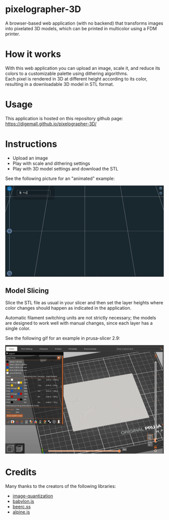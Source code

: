 # pixelographer-3D

A browser-based web application (with no backend) that transforms images into pixelated 3D models, which can be printed in multicolor using a FDM printer.

# How it works

With this web application you can upload an image, scale it, and reduce its colors to a customizable palette using dithering algorithms.  
Each pixel is rendered in 3D at different height according to its color, resulting in a downloadable 3D model in STL format.  

# Usage

This application is hosted on this repository github page: https://digemall.github.io/pixelographer-3D/

# Instructions

- Upload an image
- Play with scale and dithering settings
- Play with 3D model settings and download the STL

See the following picture for an "animated" example:

![Instructions](imgs/instructions.gif?raw=true "Instructions")

## Model Slicing

Slice the STL file as usual in your slicer and then set the layer heights where color changes should happen as indicated in the application.  

Automatic filament switching units are not strictly necessary; the models are designed to work well with manual changes, since each layer has a single color. 

See the following gif for an example in prusa-slicer 2.9:

![Instructions](imgs/colors_in_slicer.gif?raw=true "Instructions")


# Credits

Many thanks to the creators of the following libraries:
- [image-quantization](https://github.com/ibezkrovnyi/image-quantization)
- [babylon.js](https://github.com/BabylonJS/Babylon.js)
- [beerc.ss](https://github.com/beercss/beercss)
- [alpine.js](https://github.com/alpinejs/alpine)